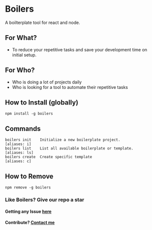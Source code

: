 # Boilers

A boilterplate tool for react and node.

## For What?

* To reduce your repetitive tasks and save your development time on initial setup.

## For Who?

* Who is doing a lot of projects daily
* Who is looking for a tool to automate their repetitive tasks

## How to Install (globally)

```shell
npm install -g boilers
```

## Commands

```shell
boilers init    Initialize a new boilerplate project.            [aliases: i]
boilers list    List all available boilerplate or template.      [aliases: ls]
boilers create  Create specific template                         [aliases: c]
```

## How to Remove

```shell
npm remove -g boilers
```

### Like Boilers? Give our repo a star

#### Getting any Issue [here](https://github.com/arulvalananto/boilers/issues)

#### Contribute? [Contact me](https://github.com/arulvalananto)
